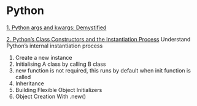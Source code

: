 # Python
[1. Python args and kwargs: Demystified](https://github.com/AnureetKaurTiwana/Python/blob/fb4dce86cfc0716a4c06270acd9f1e0bb424b093/Python%20args%20and%20kwargs_Demystified_unpacking%20arguments.ipynb)

[2. Python’s Class Constructors and the Instantiation Process](https://github.com/AnureetKaurTiwana/Python/blob/82ca6a13ee209f06e1c4a0e5059c2c7b9f5bf2a4/PythonClassConstructorsControlYourObjectInstantiation.ipynb)
Understand Python’s internal instantiation process

1. Create a new instance
2. Initialising A class by calling B class
3. new function is not required, this runs by default when init function is called
4. Inheritance
5. Building Flexible Object Initializers
6. Object Creation With .new()

